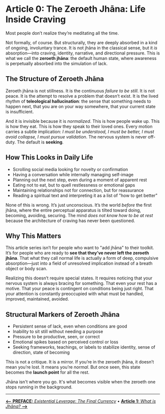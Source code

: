 # **Article 0: The Zeroeth Jhāna: Life Inside Craving**

Most people don’t realize they’re meditating all the time.

Not formally, of course. But structurally, they are deeply absorbed in a kind of ongoing, involuntary trance. It is not jhāna in the classical sense, but it *is* absorption—into craving, identity, narrative, and directional pressure. This is what we call the **zeroeth jhāna**: the default human state, where awareness is perpetually absorbed into the simulation of lack.

## The Structure of Zeroeth Jhāna

Zeroeth jhāna is not stillness. It is the continuous *failure to be still*. It is not peace. It is the attempt to resolve a problem that doesn’t exist. It is the lived rhythm of **teleological hallucination**: the sense that something needs to happen next, that you are on your way somewhere, that your current state is insufficient.

And it is invisible because it is *normalized*. This is how people wake up. This is how they eat. This is how they speak to their loved ones. Every motion carries a subtle implication: *I must be understood, I must be better, I must avoid collapse, I must pursue validation*. The nervous system is never off-duty. The default is **seeking**.

## How This Looks in Daily Life

- Scrolling social media looking for novelty or confirmation
- Having a conversation while internally managing self-image
- Planning out the next step, even during a moment of apparent rest
- Eating not to eat, but to quell restlessness or emotional gaps
- Maintaining relationships not for connection, but for reassurance
- Reading a spiritual text and interpreting it as a list of "how to get better"

None of this is wrong. It’s just unconscious. It’s the world *before* the first jhāna, where the entire perceptual apparatus is tilted toward doing, becoming, avoiding, securing. The mind *does not know how to be at rest* because the architecture of craving has never been questioned.

## Why This Matters

This article series isn’t for people who want to "add jhāna" to their toolkit. It’s for people who are ready to **see that they’ve never left the zeroeth jhāna**. That what they call normal life is actually a form of deep, compulsive absorption—just into a field of unresolved implication instead of a breath object or body scan.

Realizing this doesn’t require special states. It requires noticing that your nervous system is always bracing for something. That even your rest has a motive. That your peace is contingent on conditions being just right. That your attention is constantly preoccupied with what must be handled, improved, maintained, avoided.

## Structural Markers of Zeroeth Jhāna

- Persistent sense of lack, even when conditions are good
- Inability to sit still without needing a purpose
- Pressure to be productive, seen, or correct
- Emotional spikes based on perceived control or loss
- Seeking frameworks, teachings, or labels to stabilize identity, sense of direction, state of becoming

This is not a critique. It is a mirror. If you’re in the zeroeth jhāna, it doesn’t mean you’re lost. It means you’re *normal*. But once seen, this state becomes the **launch point** for all the rest.

Jhāna isn't where you go. It's what becomes visible when the zeroeth one stops running in the background.

---
[**⟵** **PREFACE:** *Existential Leverage: The Final Currency*](_PREFACE_existential_leverage.md) • [**Article 1:** *What is Jhāna?* **⟶**](article_1_jhana_explained.md)
